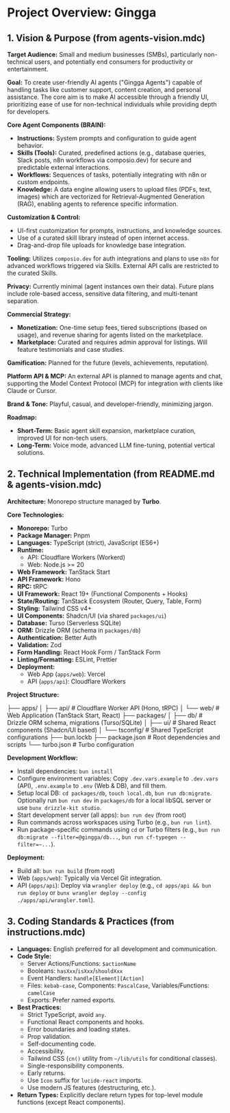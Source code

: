 # Project Overview: Gingga

## 1. Vision & Purpose (from agents-vision.mdc)

**Target Audience:** Small and medium businesses (SMBs), particularly non-technical users, and potentially end consumers for productivity or entertainment.

**Goal:** To create user-friendly AI agents ("Gingga Agents") capable of handling tasks like customer support, content creation, and personal assistance. The core aim is to make AI accessible through a friendly UI, prioritizing ease of use for non-technical individuals while providing depth for developers.

**Core Agent Components (BRAIN):**

- **Instructions:** System prompts and configuration to guide agent behavior.
- **Skills (Tools):** Curated, predefined actions (e.g., database queries, Slack posts, n8n workflows via composio.dev) for secure and predictable external interactions.
- **Workflows:** Sequences of tasks, potentially integrating with n8n or custom endpoints.
- **Knowledge:** A data engine allowing users to upload files (PDFs, text, images) which are vectorized for Retrieval-Augmented Generation (RAG), enabling agents to reference specific information.

**Customization & Control:**

- UI-first customization for prompts, instructions, and knowledge sources.
- Use of a curated skill library instead of open internet access.
- Drag-and-drop file uploads for knowledge base integration.

**Tooling:** Utilizes `composio.dev` for auth integrations and plans to use `n8n` for advanced workflows triggered via Skills. External API calls are restricted to the curated Skills.

**Privacy:** Currently minimal (agent instances own their data). Future plans include role-based access, sensitive data filtering, and multi-tenant separation.

**Commercial Strategy:**

- **Monetization:** One-time setup fees, tiered subscriptions (based on usage), and revenue sharing for agents listed on the marketplace.
- **Marketplace:** Curated and requires admin approval for listings. Will feature testimonials and case studies.

**Gamification:** Planned for the future (levels, achievements, reputation).

**Platform API & MCP:** An external API is planned to manage agents and chat, supporting the Model Context Protocol (MCP) for integration with clients like Claude or Cursor.

**Brand & Tone:** Playful, casual, and developer-friendly, minimizing jargon.

**Roadmap:**

- **Short-Term:** Basic agent skill expansion, marketplace curation, improved UI for non-tech users.
- **Long-Term:** Voice mode, advanced LLM fine-tuning, potential vertical solutions.

## 2. Technical Implementation (from README.md & agents-vision.mdc)

**Architecture:** Monorepo structure managed by **Turbo**.

**Core Technologies:**

- **Monorepo:** Turbo
- **Package Manager:** Pnpm
- **Languages:** TypeScript (strict), JavaScript (ES6+)
- **Runtime:**
  - API: Cloudflare Workers (Workerd)
  - Web: Node.js >= 20
- **Web Framework:** TanStack Start
- **API Framework:** Hono
- **RPC:** tRPC
- **UI Framework:** React 19+ (Functional Components + Hooks)
- **State/Routing:** TanStack Ecosystem (Router, Query, Table, Form)
- **Styling:** Tailwind CSS v4+
- **UI Components:** Shadcn/UI (via shared `packages/ui`)
- **Database:** Turso (Serverless SQLite)
- **ORM:** Drizzle ORM (schema in `packages/db`)
- **Authentication:** Better Auth
- **Validation:** Zod
- **Form Handling:** React Hook Form / TanStack Form
- **Linting/Formatting:** ESLint, Prettier
- **Deployment:**
  - Web App (`apps/web`): Vercel
  - API (`apps/api`): Cloudflare Workers

**Project Structure:**

├── apps/
│ ├── api/ # Cloudflare Worker API (Hono, tRPC)
│ └── web/ # Web Application (TanStack Start, React)
├── packages/
│ ├── db/ # Drizzle ORM schema, migrations (Turso/SQLite)
│ ├── ui/ # Shared React components (Shadcn/UI based)
│ └── tsconfig/ # Shared TypeScript configurations
├── bun.lockb
├── package.json # Root dependencies and scripts
└── turbo.json # Turbo configuration

**Development Workflow:**

- Install dependencies: `bun install`
- Configure environment variables: Copy `.dev.vars.example` to `.dev.vars` (API), `.env.example` to `.env` (Web & DB), and fill them.
- Setup local DB: `cd packages/db`, `touch local.db`, `bun run db:migrate`. Optionally run `bun run dev` in `packages/db` for a local libSQL server or use `bunx drizzle-kit studio`.
- Start development server (all apps): `bun run dev` (from root)
- Run commands across workspaces using Turbo (e.g., `bun run lint`).
- Run package-specific commands using `cd` or Turbo filters (e.g., `bun run db:migrate --filter=@gingga/db...`, `bun run cf-typegen --filter=~...`).

**Deployment:**

- Build all: `bun run build` (from root)
- Web (`apps/web`): Typically via Vercel Git integration.
- API (`apps/api`): Deploy via `wrangler deploy` (e.g., `cd apps/api && bun run deploy` or `bunx wrangler deploy --config ./apps/api/wrangler.toml`).

## 3. Coding Standards & Practices (from instructions.mdc)

- **Languages:** English preferred for all development and communication.
- **Code Style:**
  - Server Actions/Functions: `$actionName`
  - Booleans: `hasXxx`/`isXxx`/`shouldXxx`
  - Event Handlers: `handle[Element][Action]`
  - Files: `kebab-case`, Components: `PascalCase`, Variables/Functions: `camelCase`
  - Exports: Prefer named exports.
- **Best Practices:**
  - Strict TypeScript, avoid `any`.
  - Functional React components and hooks.
  - Error boundaries and loading states.
  - Prop validation.
  - Self-documenting code.
  - Accessibility.
  - Tailwind CSS (`cn()` utility from `~/lib/utils` for conditional classes).
  - Single-responsibility components.
  - Early returns.
  - Use `Icon` suffix for `lucide-react` imports.
  - Use modern JS features (destructuring, etc.).
- **Return Types:** Explicitly declare return types for top-level module functions (except React components).
